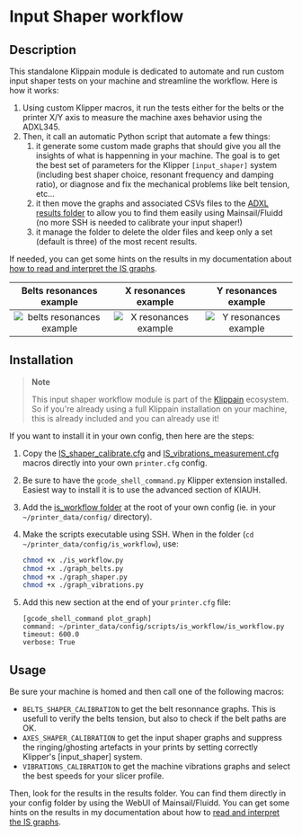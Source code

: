 # Input Shaper workflow

## Description

This standalone Klippain module is dedicated to automate and run custom input shaper tests on your machine and streamline the workflow. Here is how it works:
  1. Using custom Klipper macros, it run the tests either for the belts or the printer X/Y axis to measure the machine axes behavior using the ADXL345.
  2. Then, it call an automatic Python script that automate a few things:
     1. it generate some custom made graphs that should give you all the insights of what is happenning in your machine. The goal is to get the best set of parameters for the Klipper `[input_shaper]` system (including best shaper choice, resonant frequency and damping ratio), or diagnose and fix the mechanical problems like belt tension, etc...
     2. it then move the graphs and associated CSVs files to the [ADXL results folder](./../../adxl_results/) to allow you to find them easily using Mainsail/Fluidd (no more SSH is needed to calibrate your input shaper!)
     3. it manage the folder to delete the older files and keep only a set (default is three) of the most recent results.

If needed, you can get some hints on the results in my documentation about [how to read and interpret the IS graphs](../input_shaper.md).

| Belts resonances example | X resonances example | Y resonances example |
|:----------------------:|:----------------------:|:---------------------:|
| ![belts resonances example](./../images/resonances_belts_example.png) | ![X resonances example](./../images/resonances_x_example.png) | ![Y resonances example](./../images/resonances_y_example.png) |


## Installation

  > **Note**
  >
  > This input shaper workflow module is part of the [Klippain](https://github.com/Frix-x/klippain) ecosystem. So if you're already using a full Klippain installation on your machine, this is already included and you can already use it!

If you want to install it in your own config, then here are the steps:
  1. Copy the [IS_shaper_calibrate.cfg](./../../macros/calibration/IS_shaper_calibrate.cfg) and [IS_vibrations_measurement.cfg](./../../macros/calibration/IS_vibrations_measurement.cfg) macros directly into your own `printer.cfg` config.
  2. Be sure to have the `gcode_shell_command.py` Klipper extension installed. Easiest way to install it is to use the advanced section of KIAUH.
  3. Add the [is_workflow folder](./../../scripts/is_workflow/) at the root of your own config (ie. in your `~/printer_data/config/` directory).
  4. Make the scripts executable using SSH. When in the folder (`cd ~/printer_data/config/is_workflow`), use:

     ```bash
     chmod +x ./is_workflow.py
     chmod +x ./graph_belts.py
     chmod +x ./graph_shaper.py
     chmod +x ./graph_vibrations.py
     ```

  5. Add this new section at the end of your `printer.cfg` file:
     ```
     [gcode_shell_command plot_graph]
     command: ~/printer_data/config/scripts/is_workflow/is_workflow.py
     timeout: 600.0
     verbose: True
     ```


## Usage

Be sure your machine is homed and then call one of the following macros:
  - `BELTS_SHAPER_CALIBRATION` to get the belt resonnance graphs. This is usefull to verify the belts tension, but also to check if the belt paths are OK.
  - `AXES_SHAPER_CALIBRATION` to get the input shaper graphs and suppress the ringing/ghosting artefacts in your prints by setting correctly Klipper's [input_shaper] system.
  - `VIBRATIONS_CALIBRATION` to get the machine vibrations graphs and select the best speeds for your slicer profile.

Then, look for the results in the results folder. You can find them directly in your config folder by using the WebUI of Mainsail/Fluidd. You can get some hints on the results in my documentation about how to [read and interpret the IS graphs](../input_shaper.md).
